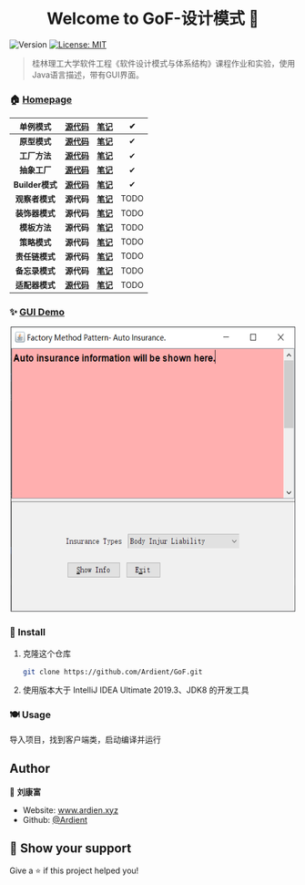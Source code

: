 <h1 align="center">Welcome to GoF-设计模式 👋</h1>
<p>
  <img alt="Version" src="https://img.shields.io/badge/version-1.0 beta-blue.svg?cacheSeconds=2592000" />
  <a href="#" target="_blank">
    <img alt="License: MIT" src="https://img.shields.io/badge/License-MIT-yellow.svg" />
  </a>
</p>

> 桂林理工大学软件工程《软件设计模式与体系结构》课程作业和实验，使用Java语言描述，带有GUI界面。

### 🏠 [Homepage](https://www.notion.so/1b3a88d01bd340a3a875e1aec5015197)

|    单例模式     | [源代码](https://github.com/Ardient/GoF/tree/master/src/Singleton) | [笔记](https://www.notion.so/Singleton-5c829b02a9f149e2aae589905c360dc4) |  ✔   |
| :-------------: | :----------------------------------------------------------: | :----------------------------------------------------------: | :--: |
|  **原型模式**   | [**源代码**](https://github.com/Ardient/GoF/tree/master/src/Prototype) | [**笔记**](https://www.notion.so/Prototype-516c2d72ece14cdab345c39cd5345303) |  ✔   |
|  **工厂方法**   | [**源代码**](https://github.com/Ardient/GoF/tree/master/src/Factory/FactorMethod) | [**笔记**](https://www.notion.so/FactoryMethod-85b0ebb968d7449b9524f31b36009bcd) |  ✔   |
|  **抽象工厂**   | [**源代码**](https://github.com/Ardient/GoF/tree/master/src/Factory/home) | [**笔记**](https://www.notion.so/AbstractFactory-683e66eba53545058a90c31391ff29a8) |  ✔   |
| **Builder模式** | **[源代码](https://github.com/Ardient/GoF/tree/master/src/bulider)** | [**笔记**](https://www.notion.so/Builder-32be3c44e08648f58127ff194c4175d3) |  ✔   |
| **观察者模式**  |                          **源代码**                          | [**笔记**](https://www.notion.so/Observer-67d9edc068274664b0f4d179cf965bcc) | TODO |
| **装饰器模式**  |                          **源代码**                          | [**笔记**](https://www.notion.so/Decorator-509c95c7a10c4228a09c4107bd49cbcc) | TODO |
|  **模板方法**   |                          **源代码**                          | [**笔记**](https://www.notion.so/Template-Method-03960c5f65514d5fb9344404ca4900ef) | TODO |
|  **策略模式**   |                          **源代码**                          | [**笔记**](https://www.notion.so/Strategy-bcc78312ec5c419e8880e484078afde1) | TODO |
| **责任链模式**  |                          **源代码**                          | [**笔记**](https://www.notion.so/Chain-of-Responsibility-5c9a3e3ffe884ed5975676b023f6cab6) | TODO |
| **备忘录模式**  |                          **源代码**                          | [**笔记**](https://www.notion.so/Memento-ffc05c6000184330bd5628e8e172da69) | TODO |
| **适配器模式**  |                          [**源代码**](https://github.com/Ardient/GoF/tree/master/src/adapter)                          | [**笔记**](https://www.notion.so/Adapter-3d698a1a40e24028afaa75549f77ade6) | TODO |

### ✨ [GUI Demo](www.ardien.xyz:4212/index.html)


<div align="center"><img width="500" height="500" src="https://github.com/Ardient/GoF/blob/master/resource/factory-method.png"/></div>

### 🐳 Install

1. 克隆这个仓库

   ```sh
   git clone https://github.com/Ardient/GoF.git
   ```

2. 使用版本大于 IntelliJ IDEA Ultimate 2019.3、JDK8 的开发工具

### 🍽 Usage

导入项目，找到客户端类，启动编译并运行

## Author

👤 **刘康富**

* Website: www.ardien.xyz
* Github: [@Ardient](https://github.com/Ardient)

## 🧡 Show your support

Give a ⭐️ if this project helped you!

